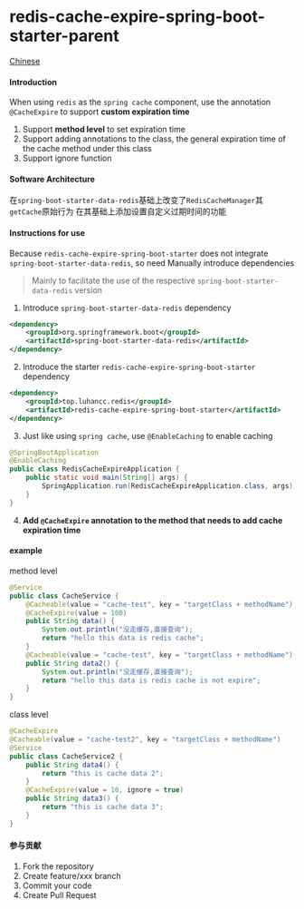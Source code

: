 # redis-cache-expire-spring-boot-starter-parent

[Chinese](README.md)

#### Introduction
When using `redis` as the `spring cache` component, use the annotation `@CacheExpire` to support **custom expiration time**
1. Support **method level** to set expiration time
2. Support adding annotations to the class, the general expiration time of the cache method under this class
3. Support ignore function

#### Software Architecture
在`spring-boot-starter-data-redis`基础上改变了`RedisCacheManager`其`getCache`原始行为
在其基础上添加设置自定义过期时间的功能

#### Instructions for use
Because `redis-cache-expire-spring-boot-starter` does not integrate `spring-boot-starter-data-redis`, so need
Manually introduce dependencies
> Mainly to facilitate the use of the respective `spring-boot-starter-data-redis` version

1. Introduce `spring-boot-starter-data-redis` dependency
~~~xml
<dependency>
    <groupId>org.springframework.boot</groupId>
    <artifactId>spring-boot-starter-data-redis</artifactId>
</dependency>
~~~
2. Introduce the starter `redis-cache-expire-spring-boot-starter` dependency
~~~xml
<dependency>
    <groupId>top.luhancc.redis</groupId>
    <artifactId>redis-cache-expire-spring-boot-starter</artifactId>
</dependency>
~~~
3. Just like using `spring cache`, use `@EnableCaching` to enable caching
~~~java
@SpringBootApplication
@EnableCaching
public class RedisCacheExpireApplication {
    public static void main(String[] args) {
        SpringApplication.run(RedisCacheExpireApplication.class, args);
    }
}
~~~
4. **Add `@CacheExpire` annotation to the method that needs to add cache expiration time**

#### example
method level
~~~java
@Service
public class CacheService {
    @Cacheable(value = "cache-test", key = "targetClass + methodName")
    @CacheExpire(value = 100)
    public String data() {
        System.out.println("没走缓存,直接查询");
        return "hello this data is redis cache";
    }
    @Cacheable(value = "cache-test", key = "targetClass + methodName")
    public String data2() {
        System.out.println("没走缓存,直接查询");
        return "hello this data is redis cache is not expire";
    }
}
~~~
class level
~~~java
@CacheExpire
@Cacheable(value = "cache-test2", key = "targetClass + methodName")
@Service
public class CacheService2 {
    public String data4() {
        return "this is cache data 2";
    }
    @CacheExpire(value = 10, ignore = true)
    public String data3() {
        return "this is cache data 3";
    }
}
~~~

#### 参与贡献

1.  Fork the repository
2.  Create  feature/xxx branch
3.  Commit your code
4.  Create Pull Request
